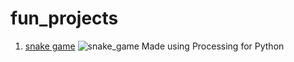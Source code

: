 # fun_projects

1. [snake game](https://github.com/tkayalvizhi/fun_projects/blob/009b239eada448fb1c784c318cbaeb4ac20c981c/snake_game/snakegame.pyde)
![snake_game](https://user-images.githubusercontent.com/77168758/201634533-ef7578c5-c4b2-4820-9d93-f070be8b8159.gif)
Made using Processing for Python
